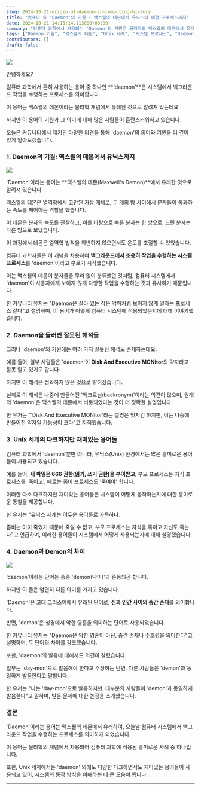 ```yaml
---
slug: 2024-10-21-origin-of-daemon-in-computing-history
title: "컴퓨터 속 'Daemon'의 기원 - 맥스웰의 데몬에서 유닉스의 배경 프로세스까지"
date: 2024-10-21 14:15:14.113000+00:00
summary: "컴퓨터 과학에서 사용되는 'Daemon'의 기원은 물리학의 맥스웰의 데몬에서 유래되었습니다. 이 용어는 오늘날 시스템에서 백그라운드 프로세스를 의미하는 중요한 개념으로 자리 잡았습니다."
tags: ["Daemon 기원", "맥스웰의 데몬", "Unix 세계", "시스템 프로세스", "Daemon vs Demon", "백그라운드 프로세스"]
contributors: []
draft: false
---
```


![](https://blogger.googleusercontent.com/img/a/AVvXsEguSyNtFIyMQREAnr-7QaBowkRGZt8hqDS8xQHjA6GDMJH0hAG0OLo3Bem6bP5-aOakQPkeL3xIOMJC6JmigGadwAgF0OkzAdSN2luVDHil75tz7PeimZ37Rv1mJsV_1P25TI-JGuRERJEdbe0h70dUGdNC6xhDbMyQZAr-SKBvwUw-ciphGGpPRQbn7hY)

안녕하세요?

컴퓨터 과학에서 흔히 사용하는 용어 중 하나인 **‘daemon’**은 시스템에서 백그라운드 작업을 수행하는 프로세스를 의미합니다.

이 용어는 맥스웰의 데몬이라는 물리학 개념에서 유래된 것으로 알려져 있는데요.

하지만 이 용어의 기원과 그 의미에 대해 많은 사람들이 혼란스러워하고 있습니다.

오늘은 커뮤니티에서 제기된 다양한 의견을 통해 'daemon'의 의미와 기원을 더 깊이 있게 알아보겠습니다.

### 1. **Daemon의 기원: 맥스웰의 데몬에서 유닉스까지**

![](https://blogger.googleusercontent.com/img/a/AVvXsEjEuFczxNjoJGdDfOmCJHz6q8hn3X-60InNkIpkfCPl56szkPhUdOHEclUHt34VQY763UuPmyDh2kirHZKrnVoJuo4rEMbs1OIkNkJsqp9aMSTJ_YIk6r4InET0Li11FjTSV-SGinwMRLHQKluKQZMcF-k41SbADPkGN6Dt9zjo-rGC9yB2FKEDZpiZ1oM)

'Daemon'이라는 용어는 **맥스웰의 데몬(Maxwell's Demon)**에서 유래한 것으로 알려져 있습니다.

맥스웰의 데몬은 열역학에서 고안된 가상 개체로, 두 개의 방 사이에서 분자들이 통과하는 속도를 제어하는 역할을 했습니다.

이 데몬은 분자의 속도를 관찰하고, 이를 바탕으로 빠른 분자는 한 방으로, 느린 분자는 다른 방으로 보냈습니다.

이 과정에서 데몬은 열역학 법칙을 위반하지 않으면서도 온도를 조절할 수 있었습니다.

컴퓨터 과학자들은 이 개념을 차용하여 **백그라운드에서 조용히 작업을 수행하는 시스템 프로세스**를 'daemon'이라고 부르기 시작했습니다.

이는 맥스웰의 데몬이 분자들을 무리 없이 분류했던 것처럼, 컴퓨터 시스템에서 'daemon'이 사용자에게 보이지 않게 다양한 작업을 수행하는 것과 유사하기 때문입니다.

한 커뮤니티 유저는 "Daemon은 살아 있는 작은 악마처럼 보이지 않게 일하는 프로세스 같다"고 설명하며, 이 용어가 어떻게 컴퓨터 시스템에 적용되었는지에 대해 이야기했습니다.

### 2. **Daemon을 둘러싼 잘못된 해석들**

그러나 'daemon'의 기원에는 여러 가지 잘못된 해석도 존재하는데요.

예를 들어, 일부 사람들은 'daemon'이 **Disk And Executive MONitor**의 약자라고 잘못 알고 있기도 합니다.

하지만 이 해석은 정확하지 않은 것으로 밝혀졌습니다.

실제로 이 해석은 나중에 만들어진 '백크로님(backronym)'이라는 의견이 많으며, 원래의 'daemon'은 맥스웰의 데몬에서 비롯되었다는 것이 더 정확한 설명입니다.

한 유저는 "‘Disk And Executive MONitor’라는 설명은 멋지긴 하지만, 이는 나중에 만들어진 약자일 가능성이 크다"고 지적했습니다.

### 3. **Unix 세계의 다크하지만 재미있는 용어들**

컴퓨터 과학에서 'daemon'뿐만 아니라, 유닉스(Unix) 환경에서는 많은 흥미로운 용어들이 사용되고 있습니다.

예를 들어, **새 파일은 666 권한(읽기, 쓰기 권한)을 부여받고**, 부모 프로세스는 자식 프로세스를 '죽이고', 때로는 좀비 프로세스도 '죽여야' 합니다.

이러한 다소 다크하지만 재미있는 용어들은 시스템이 어떻게 동작하는지에 대한 흥미로운 통찰을 제공합니다.

한 유저는 "유닉스 세계는 어두운 용어들로 가득하다.

좀비는 이미 죽었기 때문에 죽일 수 없고, 부모 프로세스는 자식을 죽이고 자신도 죽는다"고 언급하며, 이러한 용어들이 시스템에서 어떻게 사용되는지에 대해 설명했습니다.

### 4. **Daemon과 Demon의 차이**

![](https://blogger.googleusercontent.com/img/a/AVvXsEjxyiFniXuMaltJGA3-oQXGwKd4sBbkw5Y_u_XJ1dx_sGQsA9QBJX7yBDTXtUediJCqo2InwuX6yiSnYA3iyIdxm8ubpWlMJd2XcDYetH-oppoRXWt9YvFTvpGIdzgU3AUve6HEL-MHnImWa6WLU3NAbqNCY-7nuboO7w9gqDtfv3c81w5rA94t5OO_SWU)

‘daemon’이라는 단어는 종종 'demon(악마)'과 혼동되곤 합니다.

하지만 이 둘은 엄연히 다른 의미를 가지고 있습니다.

'Daemon'은 고대 그리스어에서 유래된 단어로, **신과 인간 사이의 중간 존재**를 의미합니다.

반면, 'demon'은 성경에서 악한 영혼을 의미하는 단어로 사용되었습니다.

한 커뮤니티 유저는 "Daemon은 악한 영혼이 아닌, 중간 존재나 수호령을 의미한다"고 설명하며, 두 단어의 차이를 강조했습니다.

또한, 'daemon'의 발음에 대해서도 의견이 갈렸습니다.

일부는 'day-mon'으로 발음해야 한다고 주장하는 반면, 다른 사람들은 'demon'과 동일하게 발음한다고 말합니다.

한 유저는 "나는 'day-mon'으로 발음하지만, 대부분의 사람들이 'demon'과 동일하게 발음한다"고 말하며, 발음 문제에 대한 논쟁을 소개했습니다.

### 결론

'Daemon'이라는 용어는 맥스웰의 데몬에서 유래하여, 오늘날 컴퓨터 시스템에서 백그라운드 작업을 수행하는 프로세스를 의미하게 되었습니다.

이 용어는 물리학의 개념에서 차용되어 컴퓨터 과학에 적용된 흥미로운 사례 중 하나입니다.

또한, Unix 세계에서는 'daemon' 외에도 다양한 다크하면서도 재미있는 용어들이 사용되고 있어, 시스템의 동작 방식을 이해하는 데 큰 도움이 됩니다.

---